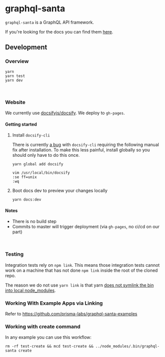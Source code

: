 # graphql-santa

`graphql-santa` is a GraphQL API framework.

If you're looking for the docs you can find them [here](https://prisma-labs.github.io/graphql-santa/#/README).

## Development

### Overview

```
yarn
yarn test
yarn dev
```

<br>

### Website

We currently use [docsifyjs/docsify](https://github.com/docsifyjs/docsify). We deploy to `gh-pages`.

#### Getting started

1. Install `docsify-cli`

   There is currently [a bug](https://github.com/docsifyjs/docsify-cli/issues/88) with `docsify-cli` requiring the following manual fix after installation. To make this less painful, install globally so you should only have to do this once.

   ```
   yarn global add docsify
   ```

   ```
   vim /usr/local/bin/docsify
   :se ff=unix
   :wq
   ```

2. Boot docs dev to preview your changes locally

   ```
   yarn docs:dev
   ```

#### Notes

- There is no build step
- Commits to master will trigger deployment (via `gh-pages`, no ci/cd on our part)

<br>

### Testing

Integration tests rely on `npm link`. This means those integration tests cannot
work on a machine that has not done `npm link` inside the root of the cloned
repo.

The reason we do not use `yarn link` is that yarn [does not symlink the bin into
local node_modules](https://github.com/yarnpkg/yarn/issues/5713).

### Working With Example Apps via Linking

Refer to https://github.com/prisma-labs/graphql-santa-examples

### Working with create command

In any example you can use this workflow:

```
rm -rf test-create && mcd test-create && ../node_modules/.bin/graphql-santa create
```
